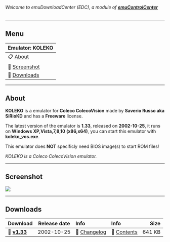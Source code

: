 ###### Welcome to emuDownloadCenter (EDC), a module of [**emuControlCenter**](https://github.com/PhoenixInteractiveNL/emuControlCenter/wiki/)
***
## Menu
| **Emulator: KOLEKO** |
|:---------|
| :clipboard: [About](#about) |
| :sunrise: [Screenshot](#screenshot) |
| :floppy_disk: [Downloads](#downloads) |
***
## About
**KOLEKO** is a emulator for **Coleco ColecoVision** made by **Saverio Russo aka SiRioKD** and has a **Freeware** license.

The latest version of the emulator is **1.33**, released on **2002-10-25**, it runs on **Windows XP,Vista,7,8,10 (x86,x64)**, you can start this emulator with **koleko_vos.exe**.

This emulator does **NOT** specificly need BIOS image(s) to start ROM files!

_KOLEKO is a Coleco ColecoVision emulator._
***
## Screenshot
![](https://raw.githubusercontent.com/PhoenixInteractiveNL/emuDownloadCenter/master/hooks/koleko/screen.jpg)
***
## Downloads
| Download | Release date  | Info       | Info       | Size       |
|:---------|:-------------:|:-----------|:-----------|-----------:|
| :floppy_disk: [**v1.33**](https://github.com/PhoenixInteractiveNL/edc-repo0002/raw/master/koleko/1.33.7z) | 2002-10-25 | :page_facing_up: [Changelog](https://github.com/PhoenixInteractiveNL/edc-repo0002/blob/master/koleko/1.33_changelog.txt) | :mag_right: [Contents](https://github.com/PhoenixInteractiveNL/edc-repo0002/blob/master/koleko/1.33_contents.txt) | 641 KB |
